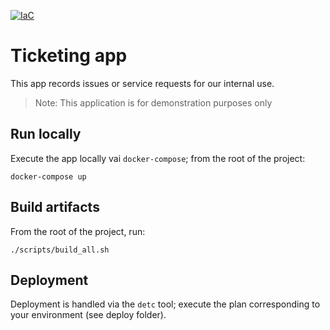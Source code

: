 [![IaC](https://app.soluble.cloud/api/v1/public/badges/f9cd157a-2c49-4577-98dc-94d1fc16a27a.svg?orgId=782207203755)](https://app.soluble.cloud/repos/details/github.com/lacework-demo/ticketing-app?orgId=782207203755)

# Ticketing app

This app records issues or service requests for our internal use. 

> Note: This application is for demonstration purposes only

## Run locally
Execute the app locally vai `docker-compose`; from the root of the project:

```
docker-compose up
```

## Build artifacts
From the root of the project, run:

```
./scripts/build_all.sh
```

## Deployment

Deployment is handled via the `detc` tool; execute the plan corresponding to your environment (see deploy folder).



